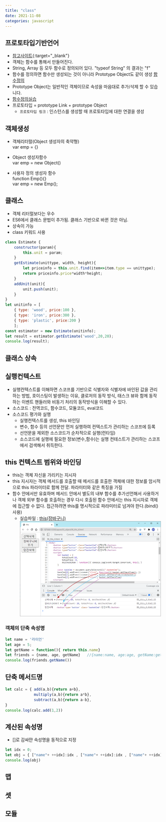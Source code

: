 ```yaml
---
title: "class"
date: 2021-11-08
categories: javascript  
---
```


## 프로토타입기반언어
* [참고사이트](https://medium.com/@bluesh55/javascript-prototype-%EC%9D%B4%ED%95%B4%ED%95%98%EA%B8%B0-f8e67c286b67){:target="_blank"}  
* 객체는 함수를 통해서 만들어진다.
* String, Array 등 모두 함수로 정의되어 있다. "typeof String" 의 결과는 "f"
* 함수를 정의하면 함수만 생성되는 것이 아니라 Prototype Object도 같이 생성 [함수정의](/img/protorype01.png)
* Prototype Object는 일반적인 객체이므로 속성을 마음대로 추가/삭제 할 수 있습니다.
* [함수정의실습](/img/protorype02.png) 
* 프로토타입 = prototype Link + prototype Object
  * `프로토타입 링크` : 인스턴스를 생성할 때 프로토타입에 대한 연결을 생성


## 객체생성
* 객체리터럴(Object 생성자의 축약형)  
    var emp = {}    

* Object 생성자함수  
    var emp = new Object()   

* 사용자 정의 생성자 함수  
    function Emp(){}  
    var emp = new Emp();


## 클래스
* 객체 리터럴보다는 우수
* ES6에서 클래스 문법이 추가됨. 클래스 기반으로 바뀐 것은 아님.
* 상속이 가능
* class 키워드 사용
```javascript
class Estimate {
    constructor(param){
        this.unit = param;
    }
    getEstimate(unittype, width, height){
        let priceinfo = this.unit.find(item=>item.type == unittype);
        return priceinfo.price*width*height;
    }
    addUnit(unit){
        unit.push(unit);
    }
}
let unitinfo = [
    { type: 'wood', price:100 },
    { type: 'iron', price:300 },
    { type: 'plastic', price:200 }
    ];
const estimator = new Estimate(unitinfo);
let result = estimator.getEstimate('wood',20,20);
console.log(result);
```

## 클래스 상속


## 실행컨텍스트
* 실행컨텍스트를 이해하면 스코프를 기반으로 식별자와 식별자에 바인된 값을 관리하는 방법, 호이스팅이 발생하는 이유, 클로저의 동작 방식, 태스크 뷰와 함께 동작하는 이벤트 핸들러와 비동기 처리의 동작방식을 이해할 수 있다.
* 소스코드 : 전역코드, 함수코드, 모듈코드, eval코드
* 소스코드 평가와 실행
  * 실행컨텍스트를 생성, this 바인딩
  * 변수, 함수 등의 선언문만 먼저 실행하여 컨텍스트가 관리하는 스코프에 등록
  * 선언문을 제외한 소스코드가 순차적으로 실행(런타임)
  * 소스코드에 실행에 필요한 정보(변수,함수)는 실행 컨테스트가 관리하는 스코프에서 검색해서 취득한다.


## this 컨텍스트 범위와 바인딩
* this는 객체 자신을 가리키는 지시자
* this 지시자는 객체 메서드를 호출할 때 메서드를 호출한 객체에 대한 정보를 암시적으로 this 파라미터로 함께 전달. 파라미터와 같은 특징을 가짐
* 함수 안에서만 유효하며 메서드 안에서 별도의 내부 함수를 추가선언해서 사용하거나 객체 외부 함수를 호출하는 경우 다시 호출된 함수 안에서는 this  지시자로 객체에 접근할 수 없다. 접근하려면 this를 명시적으로 파라미터로 넘겨야 한다.(bind() 사용)
  * 실습파일 : [this(장바구니)](https://github.com/cyannara/jswork/blob/main/apost/03_object/06_this_4.html)
  ![this](/img/this04.png) 

### 객체의 단축 속성명

```javascript
let name = '라이언'
let age = 5;
let getName = function(){ return this.name}
let friends = {name, age, getName}   //{name:name, age:age, getName:getName}
console.log(friends.getName()) 
```
## 단축 메서드명

```javascript
let calc = { add(a,b){return a+b},
             multiply(a,b){return a*b},
             subtract(a,b){return a-b},
}
console.log(calc.add(1,2))
```
## 계산된 속성명
* []로 감싸먄 속성명을 동적으로 지정

```javascript
let idx = 0;
let obj = { ["name"+ ++idx]:idx , ["name"+ ++idx]:idx , ["name"+ ++idx]:idx }
console.log(obj)
```

## 맵

## 셋

## 모듈